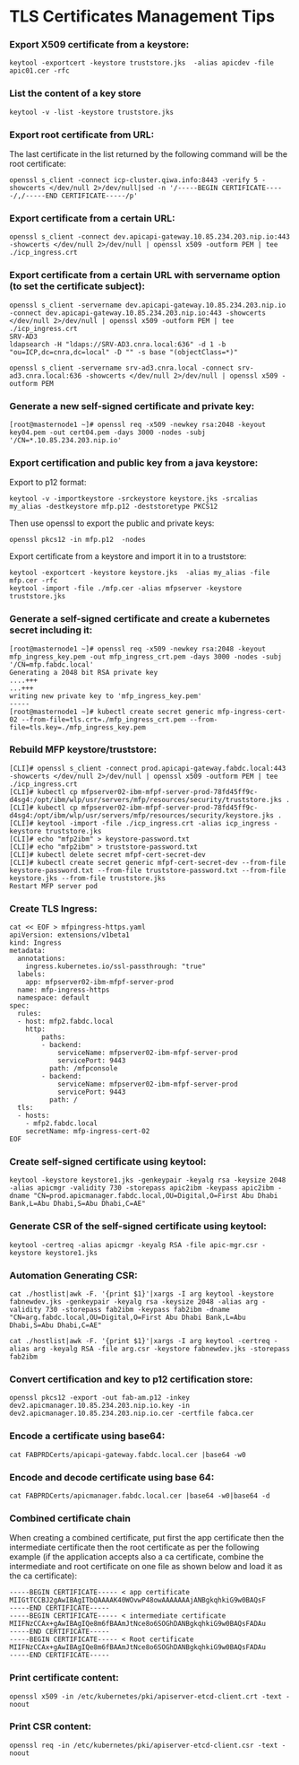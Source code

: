 # TLS Certificates Management Tips
### Export X509 certificate from a keystore:
```
keytool -exportcert -keystore truststore.jks  -alias apicdev -file apic01.cer -rfc
```
### List the content of a key store
```
keytool -v -list -keystore truststore.jks
```
### Export root certificate from URL:
The last certificate in the list returned by the following command will be the root certificate:
```
openssl s_client -connect icp-cluster.qiwa.info:8443 -verify 5 -showcerts </dev/null 2>/dev/null|sed -n '/-----BEGIN CERTIFICATE-----/,/-----END CERTIFICATE-----/p'
```
### Export certificate from a certain URL:
```
openssl s_client -connect dev.apicapi-gateway.10.85.234.203.nip.io:443 -showcerts </dev/null 2>/dev/null | openssl x509 -outform PEM | tee ./icp_ingress.crt
```
### Export certificate from a certain URL with servername option (to set the certificate subject):
```
openssl s_client -servername dev.apicapi-gateway.10.85.234.203.nip.io -connect dev.apicapi-gateway.10.85.234.203.nip.io:443 -showcerts </dev/null 2>/dev/null | openssl x509 -outform PEM | tee ./icp_ingress.crt
SRV-AD3
ldapsearch -H "ldaps://SRV-AD3.cnra.local:636" -d 1 -b "ou=ICP,dc=cnra,dc=local" -D "" -s base "(objectClass=*)"

openssl s_client -servername srv-ad3.cnra.local -connect srv-ad3.cnra.local:636 -showcerts </dev/null 2>/dev/null | openssl x509 -outform PEM
```
### Generate a new self-signed certificate and private key:
```
[root@masternode1 ~]# openssl req -x509 -newkey rsa:2048 -keyout key04.pem -out cert04.pem -days 3000 -nodes -subj '/CN=*.10.85.234.203.nip.io'
```
### Export certification and public key from a java keystore:
Export to p12 format:
```
keytool -v -importkeystore -srckeystore keystore.jks -srcalias my_alias -destkeystore mfp.p12 -deststoretype PKCS12
```
Then use openssl to export the public and private keys:
```
openssl pkcs12 -in mfp.p12  -nodes
```
Export certificate from a keystore and import it in to a truststore:
```
keytool -exportcert -keystore keystore.jks  -alias my_alias -file mfp.cer -rfc
keytool -import -file ./mfp.cer -alias mfpserver -keystore truststore.jks
```
### Generate a self-signed certificate and create a kubernetes secret including it:
```
[root@masternode1 ~]# openssl req -x509 -newkey rsa:2048 -keyout mfp_ingress_key.pem -out mfp_ingress_crt.pem -days 3000 -nodes -subj '/CN=mfp.fabdc.local'
Generating a 2048 bit RSA private key
....+++
...+++
writing new private key to 'mfp_ingress_key.pem'
-----
[root@masternode1 ~]# kubectl create secret generic mfp-ingress-cert-02 --from-file=tls.crt=./mfp_ingress_crt.pem --from-file=tls.key=./mfp_ingress_key.pem 
```
### Rebuild MFP keystore/truststore:
```
[CLI]# openssl s_client -connect prod.apicapi-gateway.fabdc.local:443 -showcerts </dev/null 2>/dev/null | openssl x509 -outform PEM | tee ./icp_ingress.crt
[CLI]# kubectl cp mfpserver02-ibm-mfpf-server-prod-78fd45ff9c-d4sg4:/opt/ibm/wlp/usr/servers/mfp/resources/security/truststore.jks .
[CLI]# kubectl cp mfpserver02-ibm-mfpf-server-prod-78fd45ff9c-d4sg4:/opt/ibm/wlp/usr/servers/mfp/resources/security/keystore.jks .
[CLI]# keytool -import -file ./icp_ingress.crt -alias icp_ingress -keystore truststore.jks
[CLI]# echo "mfp2ibm" > keystore-password.txt
[CLI]# echo "mfp2ibm" > truststore-password.txt
[CLI]# kubectl delete secret mfpf-cert-secret-dev
[CLI]# kubectl create secret generic mfpf-cert-secret-dev --from-file keystore-password.txt --from-file truststore-password.txt --from-file keystore.jks --from-file truststore.jks
Restart MFP server pod
```
### Create TLS Ingress:
```
cat << EOF > mfpingress-https.yaml
apiVersion: extensions/v1beta1
kind: Ingress
metadata:
  annotations:
    ingress.kubernetes.io/ssl-passthrough: "true"
  labels:
    app: mfpserver02-ibm-mfpf-server-prod
  name: mfp-ingress-https
  namespace: default
spec:
  rules:
  - host: mfp2.fabdc.local
    http:
        paths:
        - backend:
            serviceName: mfpserver02-ibm-mfpf-server-prod
            servicePort: 9443
          path: /mfpconsole
        - backend:
            serviceName: mfpserver02-ibm-mfpf-server-prod
            servicePort: 9443
          path: /
  tls:
  - hosts:
    - mfp2.fabdc.local
    secretName: mfp-ingress-cert-02
EOF
```
### Create self-signed certificate using keytool:
```
keytool -keystore keystore1.jks -genkeypair -keyalg rsa -keysize 2048 -alias apicmgr -validity 730 -storepass apic2ibm -keypass apic2ibm -dname "CN=prod.apicmanager.fabdc.local,OU=Digital,O=First Abu Dhabi Bank,L=Abu Dhabi,S=Abu Dhabi,C=AE"
```
### Generate CSR of the self-signed certificate using keytool:
```
keytool -certreq -alias apicmgr -keyalg RSA -file apic-mgr.csr -keystore keystore1.jks
```
### Automation Generating CSR:
```
cat ./hostlist|awk -F. '{print $1}'|xargs -I arg keytool -keystore fabnewdev.jks -genkeypair -keyalg rsa -keysize 2048 -alias arg -validity 730 -storepass fab2ibm -keypass fab2ibm -dname "CN=arg.fabdc.local,OU=Digital,O=First Abu Dhabi Bank,L=Abu Dhabi,S=Abu Dhabi,C=AE"

cat ./hostlist|awk -F. '{print $1}'|xargs -I arg keytool -certreq -alias arg -keyalg RSA -file arg.csr -keystore fabnewdev.jks -storepass fab2ibm
```

### Convert certification and key to p12 certification store:
```
openssl pkcs12 -export -out fab-am.p12 -inkey dev2.apicmanager.10.85.234.203.nip.io.key -in dev2.apicmanager.10.85.234.203.nip.io.cer -certfile fabca.cer
```
### Encode a certificate using base64:
```
cat FABPRDCerts/apicapi-gateway.fabdc.local.cer |base64 -w0
```
### Encode and decode certificate using base 64:
```
cat FABPRDCerts/apicmanager.fabdc.local.cer |base64 -w0|base64 -d
```
### Combined certificate chain
When creating a combined certificate, put first the app certificate then the intermediate certificate then the root certificate as per the following example (if the application accepts also a ca certificate, combine the intermediate and root certificate on one file as shown below and load it as the ca certificate):
```
-----BEGIN CERTIFICATE----- < app certificate
MIIGtTCCBJ2gAwIBAgITbQAAAAK40WOvwP48owAAAAAAAjANBgkqhkiG9w0BAQsF
-----END CERTIFICATE-----
-----BEGIN CERTIFICATE----- < intermediate certificate
MIIFNzCCAx+gAwIBAgIQe8m6fBAAmJtNce8o6SOGhDANBgkqhkiG9w0BAQsFADAu
-----END CERTIFICATE-----
-----BEGIN CERTIFICATE----- < Root certificate
MIIFNzCCAx+gAwIBAgIQe8m6fBAAmJtNce8o6SOGhDANBgkqhkiG9w0BAQsFADAu
-----END CERTIFICATE-----
```
### Print certificate content:
```
openssl x509 -in /etc/kubernetes/pki/apiserver-etcd-client.crt -text -noout
```
### Print CSR content:
```
openssl req -in /etc/kubernetes/pki/apiserver-etcd-client.csr -text -noout
```